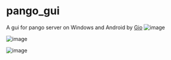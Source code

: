 # pango_gui
A gui for pango server on Windows and Android by [Gio](https://gioui.org/)
![image](https://github.com/user-attachments/assets/8f450950-b5a7-4fc7-b4e5-1fec12fe07f6)

![image](https://github.com/user-attachments/assets/89999458-4e38-4645-a0ed-ac5b93e35d5b)

![image](https://github.com/sligter/pango_gui/assets/23713984/a7d10534-4d30-4286-8826-932b05721c2c)
